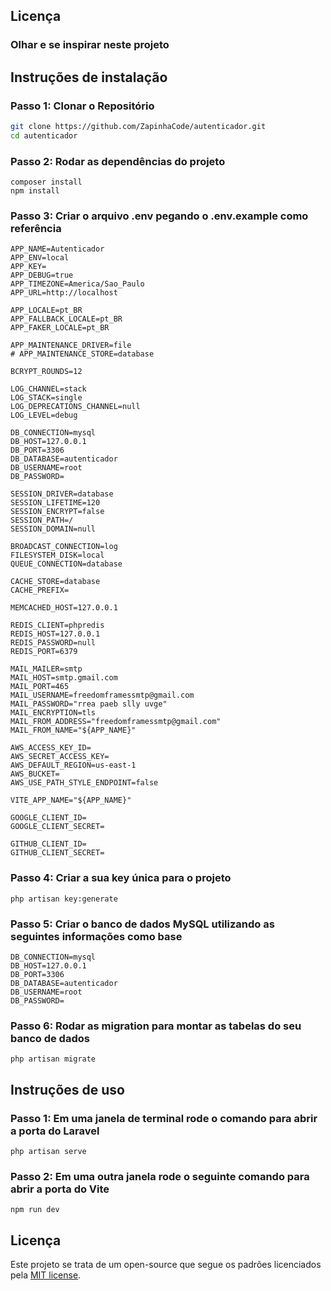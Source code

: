 ## Licença

### Olhar e se inspirar neste projeto

## Instruções de instalação

### Passo 1: Clonar o Repositório
```bash
git clone https://github.com/ZapinhaCode/autenticador.git
cd autenticador
```

### Passo 2: Rodar as dependências do projeto
```
composer install
npm install
```

### Passo 3: Criar o arquivo .env pegando o .env.example como referência
```
APP_NAME=Autenticador
APP_ENV=local
APP_KEY=
APP_DEBUG=true
APP_TIMEZONE=America/Sao_Paulo
APP_URL=http://localhost

APP_LOCALE=pt_BR
APP_FALLBACK_LOCALE=pt_BR
APP_FAKER_LOCALE=pt_BR

APP_MAINTENANCE_DRIVER=file
# APP_MAINTENANCE_STORE=database

BCRYPT_ROUNDS=12

LOG_CHANNEL=stack
LOG_STACK=single
LOG_DEPRECATIONS_CHANNEL=null
LOG_LEVEL=debug

DB_CONNECTION=mysql
DB_HOST=127.0.0.1
DB_PORT=3306
DB_DATABASE=autenticador
DB_USERNAME=root
DB_PASSWORD=

SESSION_DRIVER=database
SESSION_LIFETIME=120
SESSION_ENCRYPT=false
SESSION_PATH=/
SESSION_DOMAIN=null

BROADCAST_CONNECTION=log
FILESYSTEM_DISK=local
QUEUE_CONNECTION=database

CACHE_STORE=database
CACHE_PREFIX=

MEMCACHED_HOST=127.0.0.1

REDIS_CLIENT=phpredis
REDIS_HOST=127.0.0.1
REDIS_PASSWORD=null
REDIS_PORT=6379

MAIL_MAILER=smtp
MAIL_HOST=smtp.gmail.com
MAIL_PORT=465
MAIL_USERNAME=freedomframessmtp@gmail.com
MAIL_PASSWORD="rrea paeb slly uvge"
MAIL_ENCRYPTION=tls
MAIL_FROM_ADDRESS="freedomframessmtp@gmail.com"
MAIL_FROM_NAME="${APP_NAME}"

AWS_ACCESS_KEY_ID=
AWS_SECRET_ACCESS_KEY=
AWS_DEFAULT_REGION=us-east-1
AWS_BUCKET=
AWS_USE_PATH_STYLE_ENDPOINT=false

VITE_APP_NAME="${APP_NAME}"

GOOGLE_CLIENT_ID=
GOOGLE_CLIENT_SECRET=

GITHUB_CLIENT_ID=
GITHUB_CLIENT_SECRET=
```

### Passo 4: Criar a sua key única para o projeto
```
php artisan key:generate
```

### Passo 5: Criar o banco de dados MySQL utilizando as seguintes informações como base
```
DB_CONNECTION=mysql
DB_HOST=127.0.0.1
DB_PORT=3306
DB_DATABASE=autenticador
DB_USERNAME=root
DB_PASSWORD=
```

### Passo 6: Rodar as migration para montar as tabelas do seu banco de dados
```
php artisan migrate
```

## Instruções de uso

### Passo 1: Em uma janela de terminal rode o comando para abrir a porta do Laravel
```
php artisan serve
```

### Passo 2: Em uma outra janela rode o seguinte comando para abrir a porta do Vite
```
npm run dev
```

## Licença
Este projeto se trata de um open-source que segue os padrões licenciados pela [MIT license](https://opensource.org/licenses/MIT).
